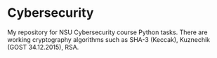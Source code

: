 # Cybersecurity
My repository for NSU Cybersecurity course Python tasks.
There are working cryptography algorithms such as SHA-3 (Keccak), Kuznechik (GOST 34.12.2015), RSA.
